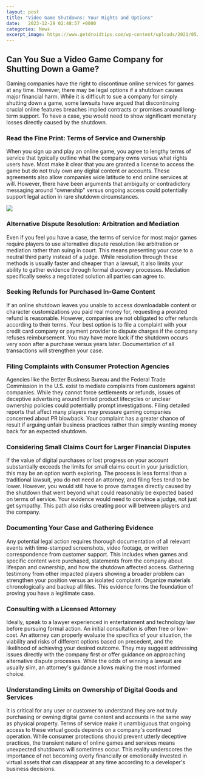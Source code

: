 ```yaml
---
layout: post
title: "Video Game Shutdowns: Your Rights and Options"
date:   2023-12-29 02:48:57 +0000
categories: News
excerpt_image: https://www.getdroidtips.com/wp-content/uploads/2021/05/shutdown-ps5.jpg
---
```

## Can You Sue a Video Game Company for Shutting Down a Game?

Gaming companies have the right to discontinue online services for games at any time. However, there may be legal options if a shutdown causes major financial harm. While it is difficult to sue a company for simply shutting down a game, some lawsuits have argued that discontinuing crucial online features breaches implied contracts or promises around long-term support. To have a case, you would need to show significant monetary losses directly caused by the shutdown.

### Read the Fine Print: Terms of Service and Ownership

When you sign up and play an online game, you agree to lengthy terms of service that typically outline what the company owns versus what rights users have. Most make it clear that you are granted a license to access the game but do not truly own any digital content or accounts. These agreements also allow companies wide latitude to end online services at will. However, there have been arguments that ambiguity or contradictory messaging around "ownership" versus ongoing access could potentially support legal action in rare shutdown circumstances.


![](https://www.getdroidtips.com/wp-content/uploads/2021/05/shutdown-ps5.jpg)
### Alternative Dispute Resolution: Arbitration and Mediation

Even if you feel you have a case, the terms of service for most major games require players to use alternative dispute resolution like arbitration or mediation rather than suing in court. This means presenting your case to a neutral third party instead of a judge. While resolution through these methods is usually faster and cheaper than a lawsuit, it also limits your ability to gather evidence through formal discovery processes. Mediation specifically seeks a negotiated solution all parties can agree to.

### Seeking Refunds for Purchased In-Game Content

If an online shutdown leaves you unable to access downloadable content or character customizations you paid real money for, requesting a prorated refund is reasonable. However, companies are not obligated to offer refunds according to their terms. Your best option is to file a complaint with your credit card company or payment provider to dispute charges if the company refuses reimbursement. You may have more luck if the shutdown occurs very soon after a purchase versus years later. Documentation of all transactions will strengthen your case.

### Filing Complaints with Consumer Protection Agencies

Agencies like the Better Business Bureau and the Federal Trade Commission in the U.S. exist to mediate complaints from customers against companies. While they cannot force settlements or refunds, issues of deceptive advertising around limited product lifecycles or unclear ownership policies could potentially prompt investigations. Filing detailed reports that affect many players may pressure gaming companies concerned about PR blowback. Your complaint has a greater chance of result if arguing unfair business practices rather than simply wanting money back for an expected shutdown.

### Considering Small Claims Court for Larger Financial Disputes

If the value of digital purchases or lost progress on your account substantially exceeds the limits for small claims court in your jurisdiction, this may be an option worth exploring. The process is less formal than a traditional lawsuit, you do not need an attorney, and filing fees tend to be lower. However, you would still have to prove damages directly caused by the shutdown that went beyond what could reasonably be expected based on terms of service. Your evidence would need to convince a judge, not just get sympathy. This path also risks creating poor will between players and the company.

### Documenting Your Case and Gathering Evidence

Any potential legal action requires thorough documentation of all relevant events with time-stamped screenshots, video footage, or written correspondence from customer support. This includes when games and specific content were purchased, statements from the company about lifespan and ownership, and how the shutdown affected access. Gathering testimony from other impacted players showing a broader problem can strengthen your position versus an isolated complaint. Organize materials chronologically and backup all files. This evidence forms the foundation of proving you have a legitimate case.

### Consulting with a Licensed Attorney

Ideally, speak to a lawyer experienced in entertainment and technology law before pursuing formal action. An initial consultation is often free or low-cost. An attorney can properly evaluate the specifics of your situation, the viability and risks of different options based on precedent, and the likelihood of achieving your desired outcome. They may suggest addressing issues directly with the company first or offer guidance on approaching alternative dispute processes. While the odds of winning a lawsuit are usually slim, an attorney's guidance allows making the most informed choice.

### Understanding Limits on Ownership of Digital Goods and Services

It is critical for any user or customer to understand they are not truly purchasing or owning digital game content and accounts in the same way as physical property. Terms of service make it unambiguous that ongoing access to these virtual goods depends on a company's continued operation. While consumer protections should prevent utterly deceptive practices, the transient nature of online games and services means unexpected shutdowns will sometimes occur. This reality underscores the importance of not becoming overly financially or emotionally invested in virtual assets that can disappear at any time according to a developer's business decisions.
